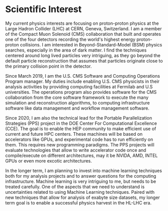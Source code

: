 # Scientific Interest

My current physics interests are focusing on proton-proton physics at the Large Hadron Collider (LHC) at CERN, Geneva, Switzerland. I am a member of the Compact Muon Solenoid (CMS) collaboration that built and operates one of the four detectors recording the world's highest energy proton-proton collisions. I am interested in Beyond-Standard-Model (BSM) physics searches, especially in the area of dark matter. I find the techniques centered around long lived particles very intriguing, as they go beyond the default particle reconstruction that assumes that particles originate close to the primary collision point in the detector.

Since March 2019, I am the U.S. CMS Software and Computing Operations Program manager. My duties include enabling U.S. CMS physicists in their analysis activities by providing computing facilities at Fermilab and U.S universities. The operations program also provides software for the CMS collaboration from the core software framework to execute the many simulation and reconstruction algorithms, to computing infrastructure software like data management and workflow management software.

Since 2020, I am also the technical lead for the Portable Parallelization Strategies (PPS) project in the DOE Center For Computational Excellence (CCE). The goal is to enable the HEP community to make efficient use of current and future HPC centers. These machines will be based on accelerators like GPUs, and experimental code has to run efficiently on them. This requires new programming paradigms. The PPS projects will evaluate technologies that allow to write accelerator code once and compile/execute on different architectures, may it be NVIDA, AMD, INTEL GPUs or even more excotic architectures.

In the longer term, I am planning to invest into machine learning techniques both for my analysis projects and to answer questions for the computing infrastructure. Machine learning is very intriguing to me, but needs to be treated carefully. One of the aspects that we need to understand is uncertainties related to using Machine Learning techniques. Paired with new techniques that allow for analysis of exabyte size datasets, my longer term goal is to enable a successful physics harvest in the HL-LHC era.
